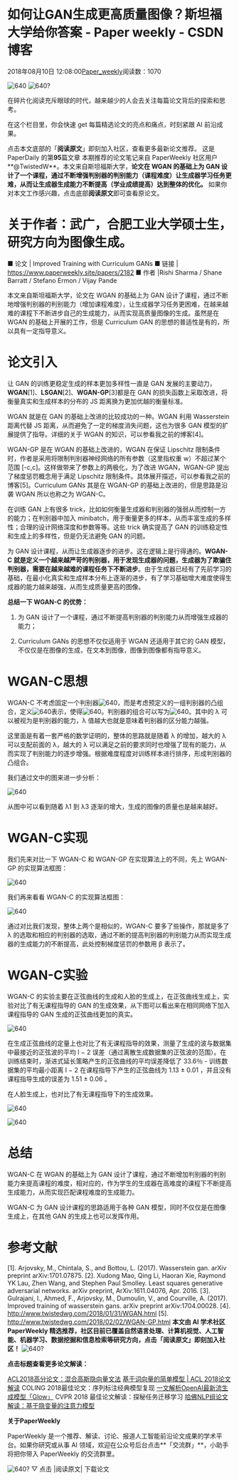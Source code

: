 
# 如何让GAN生成更高质量图像？斯坦福大学给你答案 - Paper weekly - CSDN博客


2018年08月10日 12:08:00[Paper_weekly](https://me.csdn.net/c9Yv2cf9I06K2A9E)阅读数：1070


![640](https://ss.csdn.net/p?https://mmbiz.qpic.cn/mmbiz_gif/VBcD02jFhgnC9iaic8hDbiadLafh7TtCZS6icEYddVmMqZBksDV7cQkKmAu95h53FxyibqmZOS1yQgHibJT0WYD2s1Zw/640)
![640?](https://ss.csdn.net/p?https://mmbiz.qpic.cn/mmbiz_jpg/VBcD02jFhgl7VHx00TkzicBMAfz1dFT8icD4HwmJZpt0Jiccw6ns7c3co7MpZslIia8VAuZicUTSuoPaq6hE4KbxWPg/640?)

在碎片化阅读充斥眼球的时代，越来越少的人会去关注每篇论文背后的探索和思考。

在这个栏目里，你会快速 get 每篇精选论文的亮点和痛点，时刻紧跟 AI 前沿成果。

点击本文底部的「**阅读原文**」即刻加入社区，查看更多最新论文推荐。
这是 PaperDaily 的第**95**篇文章
本期推荐的论文笔记来自 PaperWeekly 社区用户**@TwistedW**。本文来自斯坦福斯大学，**论文在 WGAN 的基础上为 GAN 设计了一个课程，通过不断增强判别器的判别能力（课程难度）让生成器学习任务更难，从而让生成器生成能力不断提高（学业成绩提高）达到整体的优化。**
如果你对本文工作感兴趣，点击底部**阅读原文**即可查看原论文。

# 关于作者：武广，合肥工业大学硕士生，研究方向为图像生成。
■ 论文 | Improved Training with Curriculum GANs
■ 链接 | https://www.paperweekly.site/papers/2182
■ 作者 |Rishi Sharma / Shane Barratt / Stefano Ermon / Vijay Pande

本文来自斯坦福斯大学，论文在 WGAN 的基础上为 GAN 设计了课程，通过不断地增强判别器的判别能力（增加课程难度），让生成器学习任务更困难，在越来越难的课程下不断进步自己的生成能力，从而实现高质量图像的生成。虽然是在 WGAN 的基础上开展的工作，但是 Curriculum GAN 的思想的普适性是有的，所以具有一定指导意义。

# 论文引入

让 GAN 的训练更稳定生成的样本更加多样性一直是 GAN 发展的主要动力，**WGAN**[1]、**LSGAN**[2]、**WGAN-GP**[3]都是在 GAN 的损失函数上采取改进，将衡量真实和生成样本的分布的 JS 距离换为更加优越的衡量标准。

WGAN 就是在 GAN 的基础上改进的比较成功的一种。WGAN 利用 Wasserstein 距离代替 JS 距离，从而避免了一定的梯度消失问题，这也为很多 GAN 模型的扩展提供了指导。详细的关于 WGAN 的知识，可以参看我之前的博客[4]。

WGAN-GP 是在 WGAN 的基础上改进的，WGAN 在保证 Lipschitz 限制条件时，作者是采用将限制判别器神经网络的所有参数（这里指权重 w）不超过某个范围 [-c,c]。这样做带来了参数上的两极化，为了改进 WGAN，WGAN-GP 提出了梯度惩罚概念用于满足 Lipschitz 限制条件。具体展开描述，可以参看我之前的博客[5]。Curriculum GANs 其是在 WGAN-GP 的基础上改进的，但是思路是沿袭 WGAN 所以也称之为 WGAN-C。

在训练 GAN 上有很多 trick，比如如何衡量生成器和判别器的强弱从而控制一方的能力；在判别器中加入 minibatch，用于衡量更多的样本，从而丰富生成的多样性；合理的设计网络深度和参数等等。这些 trick 确实提高了 GAN 的训练稳定性和生成上的多样性，但是仍无法避免 GAN 的问题。

为 GAN 设计课程，从而让生成器逐步的进步。这在逻辑上是行得通的。**WGAN-C 就是定义一个越来越严苛的判别器，用于发现生成器的问题，生成器为了欺骗住判别器，需要在越来越难的课程任务下不断进步**。由于生成器已经有了先前学习的基础，在最小化真实和生成样本分布上逐渐的进步，有了学习基础增大难度使得生成器的能力越来越强，从而生成质量更高的图像。

**总结一下 WGAN-C 的优势：**

1. 为 GAN 设计了一个课程，通过不断提高判别器的判别能力从而增强生成器的能力；

2. Curriculum GANs 的思想不仅仅适用于 WGAN 还适用于其它的 GAN 模型，不仅仅是在图像的生成，在文本到图像，图像到图像都有指导意义。

# WGAN-C思想

WGAN-C 不考虑固定一个判别器![640](https://ss.csdn.net/p?https://mmbiz.qpic.cn/mmbiz_png/VBcD02jFhglv1Cic0NtOOhJDLYibfchibUSdBSC3NWLJD7nS1zsrOAB7oQV4JeHk8dY3xjzYyDDex3tfFDlO90IjA/640)，而是考虑预定义的一组判别器的凸组合，定义![640](https://ss.csdn.net/p?https://mmbiz.qpic.cn/mmbiz_png/VBcD02jFhglv1Cic0NtOOhJDLYibfchibUSyreTMP4RmTtIhEraqJwBXo4NLLPlDib4fvgsl0od1icR1ENY0ic5we37g/640)表示，使得![640](https://ss.csdn.net/p?https://mmbiz.qpic.cn/mmbiz_png/VBcD02jFhglv1Cic0NtOOhJDLYibfchibUSk3hhegOo7Mj3rq7QGib7guoLicibKiaAtgxRkLAksN561s7AI8uPhZARcw/640)。判别器的组合可以写为![640](https://ss.csdn.net/p?https://mmbiz.qpic.cn/mmbiz_png/VBcD02jFhglv1Cic0NtOOhJDLYibfchibUSVC8eEjMZSK574nGzoHPdQcA1bWSib1e28fptIZIVyuOqJFZlZPt5mGQ/640)。其中的 λ 可以被视为是判别器的能力，λ 值越大也就是意味着判别器的区分能力越强。

这里面是有着一套严格的数学证明的，整体的思路就是随着 λ 的增加，越大的 λ 可以支配前面的 λ，越大的 λ 可以满足之前的要求同时也增强了现有的能力，从而实现了判别能力的逐步增强。根据难度程度对训练样本进行排序，形成判别器的凸组合。

我们通过文中的图来进一步分析：

![640](https://ss.csdn.net/p?https://mmbiz.qpic.cn/mmbiz_png/VBcD02jFhglv1Cic0NtOOhJDLYibfchibUSENWmsJZhqolca03jYqQQaTsja6vlPKnHUpriaibIxo1phB1JRibd5eicSg/640)

从图中可以看到随着 λ1 到 λ3 逐渐的增大，生成的图像的质量也是越来越好。

# WGAN-C实现

我们先来对比一下 WGAN-C 和 WGAN-GP 在实现算法上的不同，先上 WGAN-GP 的实现算法框图：

![640](https://ss.csdn.net/p?https://mmbiz.qpic.cn/mmbiz_png/VBcD02jFhglv1Cic0NtOOhJDLYibfchibUSIZxGNhvQZSicS0X5hdHudDvyTFfmJDp78RKIBsiap7AKvxIiawR4hgQhQ/640)

我们再来看看 WGAN-C 的实现算法框图：

![640](https://ss.csdn.net/p?https://mmbiz.qpic.cn/mmbiz_png/VBcD02jFhglv1Cic0NtOOhJDLYibfchibUSPdFOBdOcxicCoxVDHLPia121O89pGxO1B6pYj1gTRqnY1HQqa3NwdDZA/640)

通过对比我们发现，整体上两个是相似的，WGAN-C 要多了些操作，那就是多了 λ 的选取和相应的判别器的选取，通过不断的提高判别器的判别能力从而实现生成器的生成能力的不断提高，此处控制梯度惩罚的参数用 β 表示了。

# WGAN-C实验

WGAN-C 的实验主要在正弦曲线的生成和人脸的生成上，在正弦曲线生成上，实验对比了有无课程指导的 GAN 的生成效果，从下图可以看出来在相同网络下加入课程指导的 GAN 生成的正弦曲线更加的真实。

![640](https://ss.csdn.net/p?https://mmbiz.qpic.cn/mmbiz_png/VBcD02jFhglv1Cic0NtOOhJDLYibfchibUSO8ODR0aLicFoNp6Oqibd3q131tIpmDEvtdwicsAxC7Z8VVJrat1GR1F9w/640)

在生成正弦曲线的定量上也对比了有无课程指导的效果，测量了生成的波与数据集中最接近的正弦波的平均 l − 2 误差（通过离散生成数据集的正弦波的范围）。在训练结束时，渐进式延长策略产生的正弦曲线的平均误差降低了 33.6％ - 训练数据集的平均最小距离 l − 2 在课程指导下产生的正弦曲线为 1.13 ± 0.01 ，并且没有课程指导生成的误差为 1.51 ± 0.06 。

在人脸生成上，也对比了有无课程指导下的生成效果。

![640](https://ss.csdn.net/p?https://mmbiz.qpic.cn/mmbiz_png/VBcD02jFhglv1Cic0NtOOhJDLYibfchibUSpk8zhibPS5DFs5CW9dQwXicwTicPcxf3DYwEtBdqjeMjNlPa5NDyn1Bqw/640)

![640](https://ss.csdn.net/p?https://mmbiz.qpic.cn/mmbiz_png/VBcD02jFhglv1Cic0NtOOhJDLYibfchibUSrVvhRRpickSZHTl31YhvSyxmHzYur32oLyh6ccgp58gtV04E8zU0ySA/640)

# 总结

WGAN-C 在 WGAN 的基础上为 GAN 设计了课程，通过不断增加判别器的判别能力来提高课程的难度，相对应的，作为学生的生成器在高难度的课程下不断提高生成能力，从而实现匹配课程难度的生成能力。

WGAN-C 为 GAN 设计课程的思路适用于各种 GAN 模型，同时不仅仅是在图像生成上，在其他 GAN 的生成上也可以发挥作用。

# 参考文献

[1]. Arjovsky, M., Chintala, S., and Bottou, L. (2017). Wasserstein gan. arXiv preprint arXiv:1701.07875.
[2]. Xudong Mao, Qing Li, Haoran Xie, Raymond YK Lau, Zhen Wang, and Stephen Paul Smolley. Least squares generative adversarial networks. arXiv preprint, ArXiv:1611.04076, Apr. 2016.
[3]. Gulrajani, I., Ahmed, F., Arjovsky, M., Dumoulin, V., and Courville, A. (2017). Improved training of wasserstein gans. arXiv preprint arXiv:1704.00028.
[4]. http://www.twistedwg.com/2018/01/31/WGAN.html
[5]. http://www.twistedwg.com/2018/02/02/WGAN-GP.html
**本文由 AI 学术社区 PaperWeekly 精选推荐，社区目前已覆盖自然语言处理、计算机视觉、人工智能、机器学习、数据挖掘和信息检索等研究方向，点击「****阅读原文****」即刻加入社区！**
![640?](https://ss.csdn.net/p?https://mmbiz.qpic.cn/mmbiz_png/VBcD02jFhgmPEF4lW0pL5weJia5y4xhJbog2pIZZ3ZCgVUDynvus6rCzNKGAAAI6R8jaXTpYPISCMicpFegVdG0g/640?)

**点击标题查看更多论文解读：**

[ACL2018高分论文：混合高斯隐向量文法](http://mp.weixin.qq.com/s?__biz=MzIwMTc4ODE0Mw==&mid=2247490152&idx=1&sn=ee9c70c701d5ba74423318865ecdb44f&chksm=96e9c5e8a19e4cfeddb4d92d86415c54f511427f8851c5f22b596c68128b85512bf7a62cf729&scene=21#wechat_redirect)
[基于词向量的简单模型 | ACL 2018论文解读](http://mp.weixin.qq.com/s?__biz=MzIwMTc4ODE0Mw==&mid=2247490031&idx=1&sn=e307230ffbffb648b213b1a775372d06&chksm=96e9c66fa19e4f7996bb13ed2d944d5e49bd538174bd192e41abaf4d2a8863d29135b034cf9c&scene=21#wechat_redirect)
COLING 2018最佳论文：序列标注经典模型复现
[一文解析OpenAI最新流生成模型「Glow」](http://mp.weixin.qq.com/s?__biz=MzIwMTc4ODE0Mw==&mid=2247490358&idx=1&sn=b4b5d6014bdd365456d500537ba5bcad&chksm=96e9c4b6a19e4da08710a55935dc2e15b00838d5395fdf2a424c50dedff9af7fa11441741b9d&scene=21#wechat_redirect)
CVPR 2018 最佳论文解读：探秘任务迁移学习
[哈佛NLP组论文解读：基于隐变量的注意力模型](http://mp.weixin.qq.com/s?__biz=MzIwMTc4ODE0Mw==&mid=2247490536&idx=1&sn=0998c5dd4e20841f3542ee328de1f1b4&chksm=96e9c468a19e4d7e24a38f3d9c4b1b4ea48d729c7db124f2b92a2309f0eee982bb9f9bc8356e&scene=21#wechat_redirect)


**关于PaperWeekly**

PaperWeekly 是一个推荐、解读、讨论、报道人工智能前沿论文成果的学术平台。如果你研究或从事 AI 领域，欢迎在公众号后台点击**「交流群」**，小助手将把你带入 PaperWeekly 的交流群里。

![640?](https://ss.csdn.net/p?https://mmbiz.qpic.cn/mmbiz_gif/VBcD02jFhgl9qrwuXS7D8F2ZLyZNmqfWibCVlSbGBVCrd80blia0iaiaKuVk5p1tWP8tCaIiaYxiaQwiacIOlu9yOw6Mg/640?)
▽ 点击 |阅读原文| 下载论文


